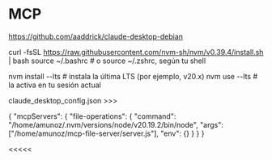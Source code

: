 # MCP
https://github.com/aaddrick/claude-desktop-debian


curl -fsSL https://raw.githubusercontent.com/nvm-sh/nvm/v0.39.4/install.sh | bash
source ~/.bashrc   # o source ~/.zshrc, según tu shell


nvm install --lts     # instala la última LTS (por ejemplo, v20.x)
nvm use --lts         # la activa en tu sesión actual



claude_desktop_config.json >>>

{
  "mcpServers": {
    "file-operations": {
      "command": "/home/amunoz/.nvm/versions/node/v20.19.2/bin/node",
      "args": ["/home/amunoz/mcp-file-server/server.js"],
      "env": {}
    }
  }
}

<<<<<
